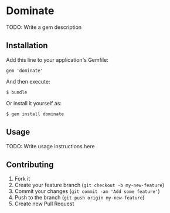 # Dominate

TODO: Write a gem description

## Installation

Add this line to your application's Gemfile:

    gem 'dominate'

And then execute:

    $ bundle

Or install it yourself as:

    $ gem install dominate

## Usage

TODO: Write usage instructions here

## Contributing

1. Fork it
2. Create your feature branch (`git checkout -b my-new-feature`)
3. Commit your changes (`git commit -am 'Add some feature'`)
4. Push to the branch (`git push origin my-new-feature`)
5. Create new Pull Request
